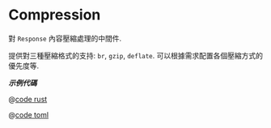 # Compression

對 `Response` 內容壓縮處理的中間件.

提供對三種壓縮格式的支持: `br`, `gzip`, `deflate`. 可以根據需求配置各個壓縮方式的優先度等.

_**示例代碼**_ 

<CodeGroup>
  <CodeGroupItem title="main.rs" active>

@[code rust](../../../../codes/compression/src/main.rs)

  </CodeGroupItem>
  <CodeGroupItem title="Cargo.toml">

@[code toml](../../../../codes/compression/Cargo.toml)

  </CodeGroupItem>
</CodeGroup>